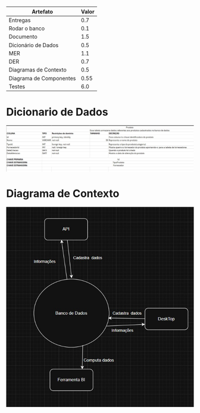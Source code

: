 | Artefato                 | Valor |
|--------------------------|-------|
| Entregas                 | 0.7   |
| Rodar o banco            | 0.1   |
| Documento                | 1.5   |
| Dicionário de Dados      | 0.5   |
| MER                      | 1.1   |
| DER                      | 0.7   |
| Diagramas de Contexto    | 0.5   |
| Diagrama de Componentes  | 0.55  |
| Testes                   | 6.0   |

# Dicionario de Dados

<img src="../imgs/dicionario-de-dados.jfif" />

# Diagrama de Contexto

<img src="../imgs/diagrama-de-contexto.jfif" />